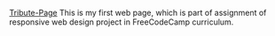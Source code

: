 <a href="https://humbleassassin.github.io/Tribute-Page/" target="_blank">Tribute-Page</a>
This is my first web page, which is part of assignment of responsive web design project in FreeCodeCamp curriculum.
